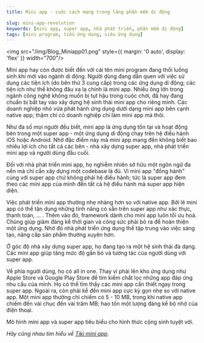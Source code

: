 ```yaml
---
title: Mini app - cuộc cách mạng trong làng phần mềm di động

slug: mini-app-revolution
keywords: [mini app, super app, nhà phát triển, phần mềm di động]
tags: [mini program, tiểu ứng dụng, siêu ứng dụng]
---
```


<img src="/img/Blog_Miniapp01.png" style={{ margin: '0 auto', display: 'flex' }} width="700"/>

Mini app hay còn được biết đến với cái tên mini program đang thổi luồng sinh khí mới vào ngành di động. Người dùng đang dần quen với việc sử dụng các tiện ích (do bên thứ 3 cung cấp) trong các ứng dụng di động; các tiện ích như thế không đâu xa lạ chính là mini app. Nhiều ông lớn trong ngành công nghệ không muốn bị tụt hậu trong cuộc chơi, đã hay đang chuẩn bị bắt tay vào xây dựng hệ sinh thái mini app cho riêng mình. Các doanh nghiệp nhỏ vừa phát hành ứng dụng dưới dạng mini app bên cạnh native app; thậm chí có doanh nghiệp chỉ làm mini app mà thôi.

Như đa số mọi người đều biết, mini app là ứng dụng tồn tại và hoạt động bên trong một super app - một ứng dụng di động chạy trên hệ điều hành iOS hoặc Android. Nhờ đặc điểm này mà mini app mang đến không biết bao nhiêu lợi ích cho tất cả các bên - nhà xây dựng super app, nhà phát triển mini app và người dùng đầu cuối.

Đối với nhà phát triển mini app, họ nghiễm nhiên sở hữu một ngôn ngữ đa nền mà chỉ cần xây dựng một codebase là đủ. Vì mini app "đồng hành" cùng với super app chứ không phải hệ điều hành; tức là super app đem theo các mini app của mình đến tất cả hệ điều hành mà super app hiện diện.

Việc phát triển mini app thường nhẹ nhàng hơn so với native app. Bởi lẽ mini app có thể tận dụng những tính năng có sẵn trên super app như xác thực, thanh toán, … . Thêm vào đó, framework dành cho mini app luôn tối ưu hoá. Chúng giúp giảm đáng kể thời gian và công sức phải bỏ ra để hoàn thiện một ứng dụng. Nhờ đó nhà phát triển ứng dụng thể tập trung vào việc sáng tạo, nâng cấp sản phẩm thường xuyên hơn.

Ở góc độ nhà xây dựng super app, họ đang tạo ra một hệ sinh thái đa dạng. Các mini app giúp tăng mức độ gắn bó và tương tác của người dùng với super app.

Về phía người dùng, họ có all in one. Thay vì phải lên kho ứng dụng như Apple Store và Google Play Store để tìm kiếm chắt lọc những app đáp ứng nhu cầu của mình. Họ có thể tìm thấy các mini app cần thiết ngay trong super app. Ngoài ra, còn phải kể đến mini app cực kỳ gọn nhẹ so với native app. Một mini app thường chỉ chiếm có 5 - 10 MB, trong khi native app chiếm đến vài chục đến vài trăm MB; hao tốn một lượng đáng kể bộ nhớ của điện thoại.

Mô hình mini app và super app tiêu biểu cho hình thức cộng sinh tuyệt vời.

*Hãy cũng nhau tìm hiểu về [Tiki mini app](/docs/introduce/getting-started)*. 
